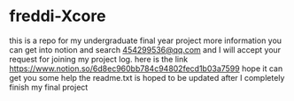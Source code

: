 # freddi-Xcore
this is a repo for my undergraduate final year project
more information you can get into notion and search 454299536@qq.com and I will accept your request for joining my project log.
here is the link 
https://www.notion.so/6d8ec960bb784c94802fecd1b03a7599
hope it can get you some help
the readme.txt is hoped to be updated after I completely finish my final project 
